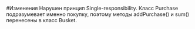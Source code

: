 #Изменения
Нарушен принцип Single-responsibility. Класс Purchase подразумевает именно покупку, поэтому методы addPurchase() и sum() перенесены в класс Busket.